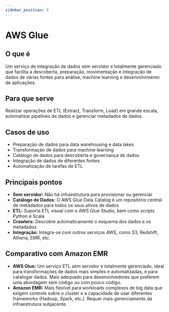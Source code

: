 ```yaml
---
sidebar_position: 8
---
```


# AWS Glue

## O que é
Um serviço de integração de dados sem servidor e totalmente gerenciado que facilita a descoberta, preparação, movimentação e integração de dados de várias fontes para análise, machine learning e desenvolvimento de aplicações.

## Para que serve
Realizar operações de ETL (Extract, Transform, Load) em grande escala, automatizar pipelines de dados e gerenciar metadados de dados.

## Casos de uso
- Preparação de dados para data warehousing e data lakes
- Transformação de dados para machine learning
- Catálogo de dados para descoberta e governança de dados
- Integração de dados de diferentes fontes
- Automatização de tarefas de ETL

## Principais pontos
- **Sem servidor:** Não há infraestrutura para provisionar ou gerenciar
- **Catálogo de Dados:** O AWS Glue Data Catalog é um repositório central de metadados para todos os seus ativos de dados
- **ETL:** Suporta ETL visual com o AWS Glue Studio, bem como scripts Python e Scala
- **Crawlers:** Descobre automaticamente o esquema dos dados e os metadados
- **Integração:** Integra-se com outros serviços AWS, como S3, Redshift, Athena, EMR, etc.

## Comparativo com Amazon EMR
- **AWS Glue:** Um serviço ETL sem servidor e totalmente gerenciado, ideal para transformações de dados mais simples e automatizadas, e para catalogar dados. Mais adequado para desenvolvedores que preferem uma abordagem sem código ou com pouco código.
- **Amazon EMR:** Mais flexível para workloads complexos de big data que exigem controle sobre o cluster e a capacidade de usar diferentes frameworks (Hadoop, Spark, etc.). Requer mais gerenciamento da infraestrutura subjacente. 